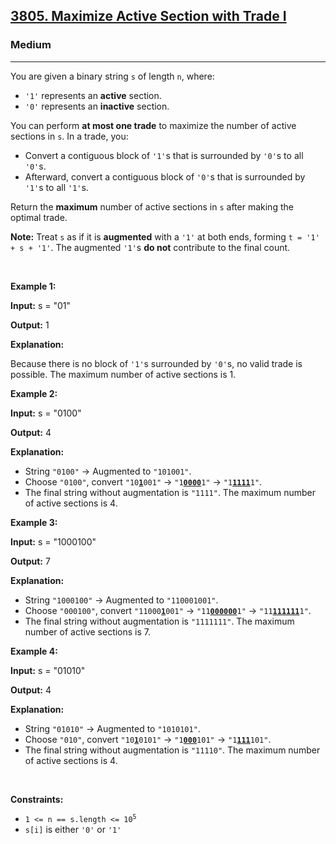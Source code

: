 <h2><a href="https://leetcode.com/problems/maximize-active-section-with-trade-i/description/?slug=maximize-active-section-with-trade-i&region=global_v2">3805. Maximize Active Section with Trade I</a></h2><h3>Medium</h3><hr><p>You are given a binary string <code>s</code> of length <code>n</code>, where:</p>

<ul>
	<li><code>&#39;1&#39;</code> represents an <strong>active</strong> section.</li>
	<li><code>&#39;0&#39;</code> represents an <strong>inactive</strong> section.</li>
</ul>

<p>You can perform <strong>at most one trade</strong> to maximize the number of active sections in <code>s</code>. In a trade, you:</p>

<ul>
	<li>Convert a contiguous block of <code>&#39;1&#39;</code>s that is surrounded by <code>&#39;0&#39;</code>s to all <code>&#39;0&#39;</code>s.</li>
	<li>Afterward, convert a contiguous block of <code>&#39;0&#39;</code>s that is surrounded by <code>&#39;1&#39;</code>s to all <code>&#39;1&#39;</code>s.</li>
</ul>

<p>Return the <strong>maximum</strong> number of active sections in <code>s</code> after making the optimal trade.</p>

<p><strong>Note:</strong> Treat <code>s</code> as if it is <strong>augmented</strong> with a <code>&#39;1&#39;</code> at both ends, forming <code>t = &#39;1&#39; + s + &#39;1&#39;</code>. The augmented <code>&#39;1&#39;</code>s <strong>do not</strong> contribute to the final count.</p>

<p>&nbsp;</p>
<p><strong class="example">Example 1:</strong></p>

<div class="example-block">
<p><strong>Input:</strong> <span class="example-io">s = &quot;01&quot;</span></p>

<p><strong>Output:</strong> <span class="example-io">1</span></p>

<p><strong>Explanation:</strong></p>

<p>Because there is no block of <code>&#39;1&#39;</code>s surrounded by <code>&#39;0&#39;</code>s, no valid trade is possible. The maximum number of active sections is 1.</p>
</div>

<p><strong class="example">Example 2:</strong></p>

<div class="example-block">
<p><strong>Input:</strong> <span class="example-io">s = &quot;0100&quot;</span></p>

<p><strong>Output:</strong> <span class="example-io">4</span></p>

<p><strong>Explanation:</strong></p>

<ul>
	<li>String <code>&quot;0100&quot;</code> &rarr; Augmented to <code>&quot;101001&quot;</code>.</li>
	<li>Choose <code>&quot;0100&quot;</code>, convert <code>&quot;10<u><strong>1</strong></u>001&quot;</code> &rarr; <code>&quot;1<u><strong>0000</strong></u>1&quot;</code> &rarr; <code>&quot;1<u><strong>1111</strong></u>1&quot;</code>.</li>
	<li>The final string without augmentation is <code>&quot;1111&quot;</code>. The maximum number of active sections is 4.</li>
</ul>
</div>

<p><strong class="example">Example 3:</strong></p>

<div class="example-block">
<p><strong>Input:</strong> <span class="example-io">s = &quot;1000100&quot;</span></p>

<p><strong>Output:</strong> <span class="example-io">7</span></p>

<p><strong>Explanation:</strong></p>

<ul>
	<li>String <code>&quot;1000100&quot;</code> &rarr; Augmented to <code>&quot;110001001&quot;</code>.</li>
	<li>Choose <code>&quot;000100&quot;</code>, convert <code>&quot;11000<u><strong>1</strong></u>001&quot;</code> &rarr; <code>&quot;11<u><strong>000000</strong></u>1&quot;</code> &rarr; <code>&quot;11<u><strong>111111</strong></u>1&quot;</code>.</li>
	<li>The final string without augmentation is <code>&quot;1111111&quot;</code>. The maximum number of active sections is 7.</li>
</ul>
</div>

<p><strong class="example">Example 4:</strong></p>

<div class="example-block">
<p><strong>Input:</strong> <span class="example-io">s = &quot;01010&quot;</span></p>

<p><strong>Output:</strong> <span class="example-io">4</span></p>

<p><strong>Explanation:</strong></p>

<ul>
	<li>String <code>&quot;01010&quot;</code> &rarr; Augmented to <code>&quot;1010101&quot;</code>.</li>
	<li>Choose <code>&quot;010&quot;</code>, convert <code>&quot;10<u><strong>1</strong></u>0101&quot;</code> &rarr; <code>&quot;1<u><strong>000</strong></u>101&quot;</code> &rarr; <code>&quot;1<u><strong>111</strong></u>101&quot;</code>.</li>
	<li>The final string without augmentation is <code>&quot;11110&quot;</code>. The maximum number of active sections is 4.</li>
</ul>
</div>

<p>&nbsp;</p>
<p><strong>Constraints:</strong></p>

<ul>
	<li><code>1 &lt;= n == s.length &lt;= 10<sup>5</sup></code></li>
	<li><code>s[i]</code> is either <code>&#39;0&#39;</code> or <code>&#39;1&#39;</code></li>
</ul>
